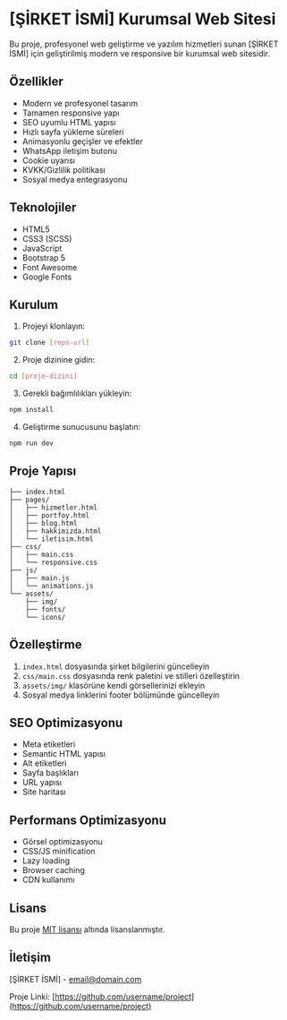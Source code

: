 # [ŞİRKET İSMİ] Kurumsal Web Sitesi

Bu proje, profesyonel web geliştirme ve yazılım hizmetleri sunan [ŞİRKET İSMİ] için geliştirilmiş modern ve responsive bir kurumsal web sitesidir.

## Özellikler

- Modern ve profesyonel tasarım
- Tamamen responsive yapı
- SEO uyumlu HTML yapısı
- Hızlı sayfa yükleme süreleri
- Animasyonlu geçişler ve efektler
- WhatsApp iletişim butonu
- Cookie uyarısı
- KVKK/Gizlilik politikası
- Sosyal medya entegrasyonu

## Teknolojiler

- HTML5
- CSS3 (SCSS)
- JavaScript
- Bootstrap 5
- Font Awesome
- Google Fonts

## Kurulum

1. Projeyi klonlayın:
```bash
git clone [repo-url]
```

2. Proje dizinine gidin:
```bash
cd [proje-dizini]
```

3. Gerekli bağımlılıkları yükleyin:
```bash
npm install
```

4. Geliştirme sunucusunu başlatın:
```bash
npm run dev
```

## Proje Yapısı

```
├── index.html
├── pages/
│   ├── hizmetler.html
│   ├── portfoy.html
│   ├── blog.html
│   ├── hakkimizda.html
│   └── iletisim.html
├── css/
│   ├── main.css
│   └── responsive.css
├── js/
│   ├── main.js
│   └── animations.js
└── assets/
    ├── img/
    ├── fonts/
    └── icons/
```

## Özelleştirme

1. `index.html` dosyasında şirket bilgilerini güncelleyin
2. `css/main.css` dosyasında renk paletini ve stilleri özelleştirin
3. `assets/img/` klasörüne kendi görsellerinizi ekleyin
4. Sosyal medya linklerini footer bölümünde güncelleyin

## SEO Optimizasyonu

- Meta etiketleri
- Semantic HTML yapısı
- Alt etiketleri
- Sayfa başlıkları
- URL yapısı
- Site haritası

## Performans Optimizasyonu

- Görsel optimizasyonu
- CSS/JS minification
- Lazy loading
- Browser caching
- CDN kullanımı

## Lisans

Bu proje [MIT lisansı](LICENSE) altında lisanslanmıştır.

## İletişim

[ŞİRKET İSMİ] - [email@domain.com](mailto:email@domain.com)

Proje Linki: [https://github.com/username/project](https://github.com/username/project) 